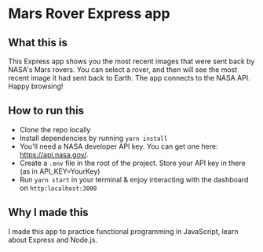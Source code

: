 # Mars Rover Express app

## What this is
This Express app shows you the most recent images that were sent back by NASA's Mars rovers. You can select a rover, and then will see the most recent image it had sent back to Earth. The app connects to the NASA API. Happy browsing!

## How to run this

- Clone the repo locally
- Install dependencies by running `yarn install`
- You'll need a NASA developer API key. You can get one here: https://api.nasa.gov/.
- Create a `.env` file in the root of the project. Store your API key in there (as in API_KEY=YourKey)
- Run `yarn start` in your terminal & enjoy interacting with the dashboard on `http:localhost:3000`

## Why I made this
I made this app to practice functional programming in JavaScript, learn about Express and Node.js.
